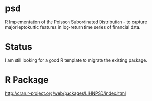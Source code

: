 psd
===

R Implementation of the Poisson Subordinated Distribution - to capture major leptokurtic features in log-return time series of financial data.

# Status

I am still looking for a good R template to migrate the existing package.

# R Package

http://cran.r-project.org/web/packages/LIHNPSD/index.html
